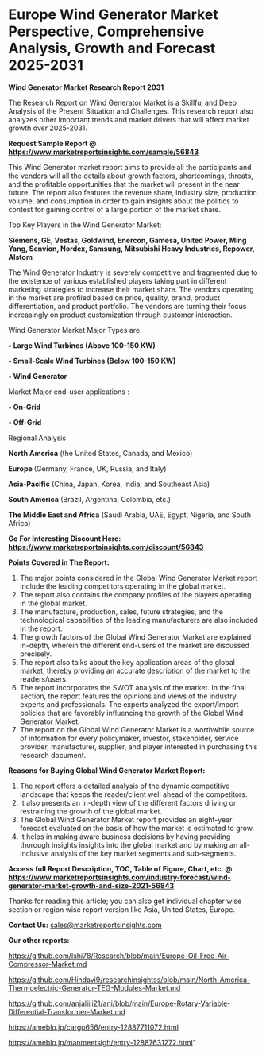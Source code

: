 # Europe Wind Generator Market Perspective, Comprehensive Analysis, Growth and Forecast 2025-2031

<strong>Wind Generator Market Research Report 2031</strong>

The Research Report on Wind Generator Market is a Skillful and Deep Analysis of the Present Situation and Challenges. This research report also analyzes other important trends and market drivers that will affect market growth over 2025-2031.

<strong>Request Sample Report @ <a href=https://www.marketreportsinsights.com/sample/56843>https://www.marketreportsinsights.com/sample/56843</a></strong>

This Wind Generator market report aims to provide all the participants and the vendors will all the details about growth factors, shortcomings, threats, and the profitable opportunities that the market will present in the near future. The report also features the revenue share, industry size, production volume, and consumption in order to gain insights about the politics to contest for gaining control of a large portion of the market share.

Top Key Players in the Wind Generator Market:

<strong>Siemens, GE, Vestas, Goldwind, Enercon, Gamesa, United Power, Ming Yang, Senvion, Nordex, Samsung, Mitsubishi Heavy Industries, Repower, Alstom</strong>

The Wind Generator Industry is severely competitive and fragmented due to the existence of various established players taking part in different marketing strategies to increase their market share. The vendors operating in the market are profiled based on price, quality, brand, product differentiation, and product portfolio. The vendors are turning their focus increasingly on product customization through customer interaction.

Wind Generator Market Major Types are:

<strong>• Large Wind Turbines (Above 100-150 KW)

• Small-Scale Wind Turbines (Below 100-150 KW)

• Wind Generator</strong>

Market Major end-user applications :

<strong>• On-Grid

• Off-Grid</strong>

Regional Analysis

</u><strong><b>North America</b></strong> (the United States, Canada, and Mexico)

<strong><b>Europe </b></strong>(Germany, France, UK, Russia, and Italy)

<strong><b>Asia-Pacific</b></strong> (China, Japan, Korea, India, and Southeast Asia)

<strong><b>South America</b></strong> (Brazil, Argentina, Colombia, etc.)

<strong><b>The Middle East and Africa</b></strong> (Saudi Arabia, UAE, Egypt, Nigeria, and South Africa)

<strong>Go For Interesting Discount Here: <a href=https://www.marketreportsinsights.com/discount/56843>https://www.marketreportsinsights.com/discount/56843</a></strong>

<strong>Points Covered in The Report:</strong>
<ol>
  <li>The major points considered in the Global Wind Generator Market report include the leading competitors operating in the global market.</li>
  <li>The report also contains the company profiles of the players operating in the global market.</li>
  <li>The manufacture, production, sales, future strategies, and the technological capabilities of the leading manufacturers are also included in the report.</li>
  <li>The growth factors of the Global Wind Generator Market are explained in-depth, wherein the different end-users of the market are discussed precisely.</li>
  <li>The report also talks about the key application areas of the global market, thereby providing an accurate description of the market to the readers/users.</li>
  <li>The report incorporates the SWOT analysis of the market. In the final section, the report features the opinions and views of the industry experts and professionals. The experts analyzed the export/import policies that are favorably influencing the growth of the Global Wind Generator Market.</li>
  <li>The report on the Global Wind Generator Market is a worthwhile source of information for every policymaker, investor, stakeholder, service provider, manufacturer, supplier, and player interested in purchasing this research document.</li>
</ol>
<strong>Reasons for Buying Global Wind Generator Market Report:</strong>

<ol>
  <li>The report offers a detailed analysis of the dynamic competitive landscape that keeps the reader/client well ahead of the competitors.</li>
  <li>It also presents an in-depth view of the different factors driving or restraining the growth of the global market.</li>
  <li>The Global Wind Generator Market report provides an eight-year forecast evaluated on the basis of how the market is estimated to grow.</li>
  <li>It helps in making aware business decisions by having providing thorough insights insights into the global market and by making an all-inclusive analysis of the key market segments and sub-segments.</li>
</ol>
<strong>Access full Report Description, TOC, Table of Figure, Chart, etc. @ <a href=https://www.marketreportsinsights.com/industry-forecast/wind-generator-market-growth-and-size-2021-56843>https://www.marketreportsinsights.com/industry-forecast/wind-generator-market-growth-and-size-2021-56843</a></strong>


Thanks for reading this article; you can also get individual chapter wise section or region wise report version like Asia, United States, Europe.

<strong>Contact Us:</strong>
sales@marketreportsinsights.com

<strong>Our other reports:</strong>

<a href=https://github.com/Ishi78/Research/blob/main/Europe-Oil-Free-Air-Compressor-Market.md>https://github.com/Ishi78/Research/blob/main/Europe-Oil-Free-Air-Compressor-Market.md</a>

<a href=https://github.com/Hindavi9/researchinsightss/blob/main/North-America-Thermoelectric-Generator-TEG-Modules-Market.md>https://github.com/Hindavi9/researchinsightss/blob/main/North-America-Thermoelectric-Generator-TEG-Modules-Market.md</a>

<a href=https://github.com/anjaliiii21/ani/blob/main/Europe-Rotary-Variable-Differential-Transformer-Market.md>https://github.com/anjaliiii21/ani/blob/main/Europe-Rotary-Variable-Differential-Transformer-Market.md</a>

<a href=https://ameblo.jp/cargo656/entry-12887711072.html>https://ameblo.jp/cargo656/entry-12887711072.html</a>

<a href=https://ameblo.jp/manmeetsigh/entry-12887631272.html>https://ameblo.jp/manmeetsigh/entry-12887631272.html</a>"
